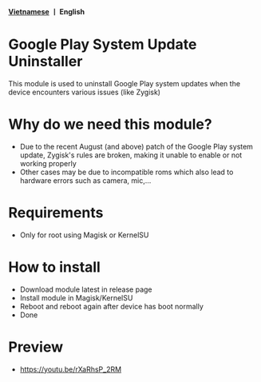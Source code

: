 <b><a href="https://github.com/daoquan1002/GPSU-Uninstaller/blob/main/README.md">Vietnamese</a>  丨 English</b>
   </p>

# Google Play System Update Uninstaller

This module is used to uninstall Google Play system updates when the device encounters various issues (like Zygisk)

# Why do we need this module?
- Due to the recent August (and above) patch of the Google Play system update, Zygisk's rules are broken, making it unable to enable or not working properly
- Other cases may be due to incompatible roms which also lead to hardware errors such as camera, mic,...

# Requirements
- Only for root using Magisk or KernelSU

# How to install
- Download module latest in release page
- Install module in Magisk/KernelSU
- Reboot and reboot again after device has boot normally
- Done

# Preview
- https://youtu.be/rXaRhsP_2RM
